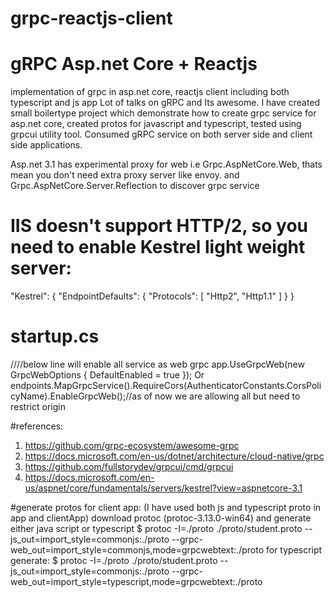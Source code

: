 # grpc-reactjs-client
# gRPC Asp.net Core + Reactjs
implementation of grpc in asp.net core, reactjs client including both typescript and js app
Lot of talks on gRPC and Its awesome. I have created small boilertype project which demonstrate how to create grpc service for asp.net core, created protos for javascript and typescript, tested using grpcui utility tool. Consumed gRPC service on both server side and client side applications.

Asp.net 3.1 has experimental proxy for web i.e Grpc.AspNetCore.Web, thats mean you don't need extra proxy server like envoy.
and Grpc.AspNetCore.Server.Reflection to discover grpc service
# IIS doesn't support HTTP/2, so you need to enable Kestrel light weight server:
 "Kestrel": {
    "EndpointDefaults": {
      "Protocols": [ "Http2", "Http1.1" ]
    }
  }
# startup.cs
////below line will enable all service as web grpc
app.UseGrpcWeb(new GrpcWebOptions { DefaultEnabled = true });
Or
endpoints.MapGrpcService<Service>().RequireCors(AuthenticatorConstants.CorsPolicyName).EnableGrpcWeb();//as of now we are allowing all but need to restrict origin
               

#references:
1) https://github.com/grpc-ecosystem/awesome-grpc
2) https://docs.microsoft.com/en-us/dotnet/architecture/cloud-native/grpc
3) https://github.com/fullstorydev/grpcui/cmd/grpcui
4) https://docs.microsoft.com/en-us/aspnet/core/fundamentals/servers/kestrel?view=aspnetcore-3.1

#generate protos for client app: (I have used both js and typescript proto in app and clientApp)
download protoc (protoc-3.13.0-win64) and generate either java script or typescript
$ protoc -I=./proto ./proto/student.proto --js_out=import_style=commonjs:./proto --grpc-web_out=import_style=commonjs,mode=grpcwebtext:./proto
for typescript generate:
$ protoc -I=./proto ./proto/student.proto --js_out=import_style=commonjs:./proto --grpc-web_out=import_style=typescript,mode=grpcwebtext:./proto
